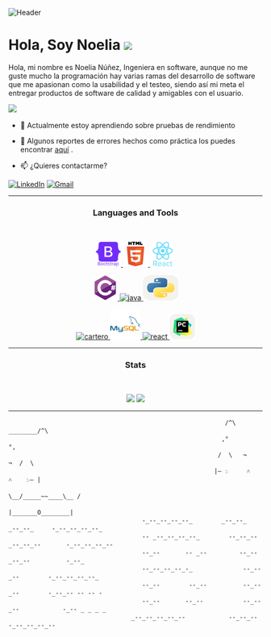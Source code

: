 ![Header](https://github.com/user-attachments/assets/e20c12db-3f49-40ab-920a-f31ba7d68a50)

# Hola, Soy Noelia <img src="https://user-images.githubusercontent.com/5679180/79618120-0daffb80-80be-11ea-819e-d2b0fa904d07.gif" width="27px"> 
Hola, mi nombre es Noelia Núñez, Ingeniera en software, aunque no me guste mucho la programación hay varias ramas del desarrollo de software que me apasionan como la usabilidad y el testeo, siendo así mi meta el entregar productos de software de calidad y amigables con el usuario.

<img src="https://media.giphy.com/media/WUlplcMpOCEmTGBtBW/giphy.gif" width="40px"> 

- 🌱 Actualmente estoy aprendiendo sobre pruebas de rendimiento
- :bookmark_tabs: Algunos reportes de errores hechos como práctica los puedes encontrar
[aquí](https://drive.google.com/drive/folders/1QkCIX41mnSHTha3f-lPXi_umKwEkvyeC?usp=sharing)
.

- 📫 ¿Quieres contactarme?
  <br/>

  
[![LinkedIn](https://img.shields.io/badge/LinkedIn-0077B5?style=for-the-badge&logo=linkedin&logoColor=white)](https://www.linkedin.com/in/noelia-nunez-arroba)
[![Gmail](https://img.shields.io/badge/Gmail-d44638?style=for-the-badge&logo=gmail&logoColor=white)](mailto:abitanunez3101@gmail.com)


<hr>
<h3 align="center">Languages and Tools</h3>

</br>
<p align="center">
  <a href="https://getbootstrap.com"  target="_blank" rel="noreferrer"> <img src="https://raw.githubusercontent.com/devicons/devicon/master/icons/bootstrap/bootstrap-plain-wordmark.svg" alt="bootstrap" width="50" height="50"/> </a>
  <a href="https://www.w3.org/html/" target="_blank" rel="noreferrer" > <img src="https://raw.githubusercontent.com/devicons/devicon/master/icons/html5/html5-original-wordmark.svg" alt="html5" width="50" height="50"/> </a>
  <a href="https://reactjs.org/" target="_blank" rel="noreferrer"> <img src="https://raw.githubusercontent.com/devicons/devicon/master/icons/react/react-original-wordmark.svg" alt="react" width="50" height="50"/> </a>
</p>

    
  <p align="center">
  <a href="https:// www.w3schools.com/cs/" target="_blank" rel="noreferrer"> <img src="https://raw.githubusercontent.com/devicons/devicon/master/icons/csharp/csharp-original.svg " alt="csharp" width="50" height="50"/> </a>
  <a href="https://www.java.com" target="_blank" rel="noreferrer"> <img src="https://www.vectorlogo.zone/logos/java/java-ar21.svg" alt="java" width="70" height="50"/> </a>
  <a href="https://www.python.org/" target="_blank" rel="noreferrer"> <img src="https://github.com/tandpfun/skill-icons/blob/main/icons/Python-Light.svg" alt="java" width="70" height="50"/> </a>
  </p>
  
  <p align="center">
    <a href="https://postman.com" target="_blank" rel="noreferrer"> <img src="https://www.vectorlogo.zone/logos/getpostman/getpostman-icon.svg" alt="cartero" ancho="20" altura="20"/> </a> 
  <a href="https://www.mysql.com/" target="_blank" rel="noreferrer"> <img src="https://raw.githubusercontent.com/devicons/devicon/master/icons/mysql/mysql-original-wordmark.svg" alt="mysql" width="60" height="60"/> </a>
  <a href="https://code.visualstudio.com/" target="_blank" rel="noreferrer"> <img src="https://cdn.svgporn.com/logos/visual-studio-code.svg" alt="react" width="50" height="50"/> </a>
  <a href="https://www.jetbrains.com/es-es/pycharm/" target="_blank" rel="noreferrer"> <img src="https://github.com/tandpfun/skill-icons/blob/main/icons/PyCharm-Light.svg" alt="react" width="50" height="50"/> </a>
</p>

<hr>
<h3 align="center">Stats</h3>
</br>
 <p align="center">
  <img src ="https://github-readme-stats.vercel.app/api?username=NANA1207&show_icons=true&count_private=true&theme=default&hide_border=true&hide=issues,contribs">  
   <img src="https://github-readme-stats.vercel.app/api/top-langs/?username=NANA1207&layout=compact" />
</p>

<hr>

                          
                                                                /^\ ________/^\
                                                               ,°             °,
                                                              /  \   ¬     ¬  /  \
                                                             |— ჻     ˄   ˄    ჻— |
                                                              \__/_____~~____\__ /
                                                               |_______O________|
                                         -_--_--_--_--_        _--_--_       _--_--_     -_--_--_--_--_
                                         -- _--_--_--_--_        --_--_--_--_--_--       -_--_--_--_--
                                         --_--       -- _--         --_--_--_--          -_--_
                                         --_--_--_--_-_              --_--_--	     -_--_--_--_--_
                                         --_--        --_--          --_--_--	     -_--_-- -- -- -
                                         --_--       --_--	         --_--_--            -_-- _ _ _ _ 
                            	      _--_--_--_--_--	         --_--_--            -_--_--_--_--



